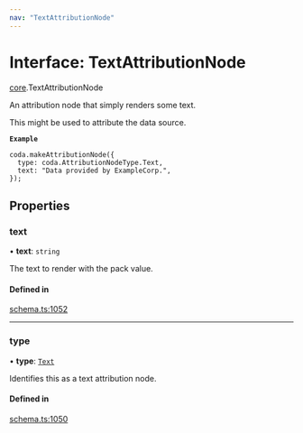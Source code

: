 ```yaml
---
nav: "TextAttributionNode"
---
```

# Interface: TextAttributionNode

[core](../modules/core.md).TextAttributionNode

An attribution node that simply renders some text.

This might be used to attribute the data source.

**`Example`**

```
coda.makeAttributionNode({
  type: coda.AttributionNodeType.Text,
  text: "Data provided by ExampleCorp.",
});
```

## Properties

### text

• **text**: `string`

The text to render with the pack value.

#### Defined in

[schema.ts:1052](https://github.com/coda/packs-sdk/blob/main/schema.ts#L1052)

___

### type

• **type**: [`Text`](../enums/core.AttributionNodeType.md#text)

Identifies this as a text attribution node.

#### Defined in

[schema.ts:1050](https://github.com/coda/packs-sdk/blob/main/schema.ts#L1050)
